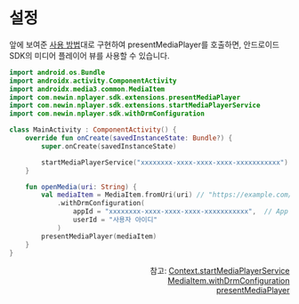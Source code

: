 # 설정

앞에 보여준 [사용 방법](../../how-to-use/home.md)대로 구현하여 presentMediaPlayer를 호출하면, 안드로이드 SDK의 미디어 플레이어 뷰를 사용할 수 있습니다.  

```kotlin
import android.os.Bundle
import androidx.activity.ComponentActivity
import androidx.media3.common.MediaItem
import com.newin.nplayer.sdk.extensions.presentMediaPlayer
import com.newin.nplayer.sdk.extensions.startMediaPlayerService
import com.newin.nplayer.sdk.withDrmConfiguration

class MainActivity : ComponentActivity() {
    override fun onCreate(savedInstanceState: Bundle?) {
        super.onCreate(savedInstanceState)

        startMediaPlayerService("xxxxxxxx-xxxx-xxxx-xxxx-xxxxxxxxxxx")  // App 아이디
    }

    fun openMedia(uri: String) {
        val mediaItem = MediaItem.fromUri(uri) // "https://example.com/media.mp4"
            .withDrmConfiguration(
                appId = "xxxxxxxx-xxxx-xxxx-xxxx-xxxxxxxxxxx",  // App 아이디
                userId = "사용자 아이디"
            )
        presentMediaPlayer(mediaItem)
    }
}
```

<div align="right">
참고: <a href="../../class/context/home.md#startmediaplayerservice">Context.startMediaPlayerService</a><br>
<a href="../../class/media-item/home.md#withdrmconfiguration">MediaItem.withDrmConfiguration</a><br>
<a href="../../class/context/home.md#presentmediaplayer">presentMediaPlayer</a>
</div>